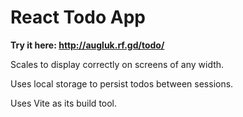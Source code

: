# React Todo App

**Try it here: http://augluk.rf.gd/todo/**

Scales to display correctly on screens of any width.

Uses local storage to persist todos between sessions.

Uses Vite as its build tool.
